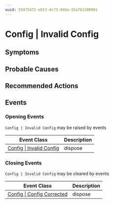 ```yaml
---
uuid: 55475472-e013-4c73-94da-15a7b1380991
---
```

# Config | Invalid Config

## Symptoms

## Probable Causes

## Recommended Actions

## Events

### Opening Events
`Config | Invalid Config` may be raised by events

| Event Class                                                                        | Description |
| ---------------------------------------------------------------------------------- | ----------- |
| [Config \| Invalid Config](ref://event-classes-reference/config/invalid-config.md) | dispose     |

### Closing Events
`Config | Invalid Config` may be cleared by events

| Event Class                                                                            | Description |
| -------------------------------------------------------------------------------------- | ----------- |
| [Config \| Config Corrected](ref://event-classes-reference/config/config-corrected.md) | dispose     |
